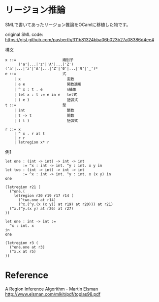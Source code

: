 # リージョン推論

SMLで書いてあったリージョン推論をOCamlに移植した物です。

original SML code: https://gist.github.com/pasberth/311b81324bba06b023b27a08386d4ee4


構文

    x ::=                     識別子
          ('a'|...|'z'|'A'|...|'Z') ('a'|...|'z'|'A'|...|'Z'|'0'|...|'9'|'_')*
    e ::=                     式
        | x                     変数
        | e e                   関数適用
        | ^ x : t . e           λ抽象
        | let x : t := e in e   let式
        | ( e )                 括弧式
    t ::=                     型
        | int                   整数
        | t -> t                関数
        | ( t )                 括弧式

    r ::= x
        | ^ x . r at t
        | r r
        | letregion x* r

例1

    let one : (int -> int) -> int -> int
            := ^x : int -> int. ^y : int. x y in
    let two : (int -> int) -> int -> int
            := ^x : int -> int. ^y : int. x (x y) in
    one

    (letregion r21 (
      (^one.(
        letregion r20 r19 r17 r14 (
          (^two.one at r14)
          (^x.(^y.(x (x y)) at r19) at r20))) at r21)
      (^x.(^y.(x y) at r26) at r27)
    ))

    let one : int -> int :=
      ^x : int. x
    in
    one

    (letregion r3 (
      (^one.one at r3)
      (^x.x at r5)
    ))

# Reference

A Region Inference Algorithm - Martin Elsman
http://www.elsman.com/mlkit/pdf/toplas98.pdf

